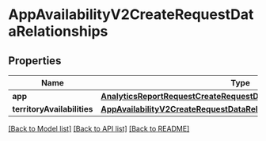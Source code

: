 # AppAvailabilityV2CreateRequestDataRelationships

## Properties
Name | Type | Description | Notes
------------ | ------------- | ------------- | -------------
**app** | [**AnalyticsReportRequestCreateRequestDataRelationshipsApp**](AnalyticsReportRequestCreateRequestDataRelationshipsApp.md) |  | 
**territoryAvailabilities** | [**AppAvailabilityV2CreateRequestDataRelationshipsTerritoryAvailabilities**](AppAvailabilityV2CreateRequestDataRelationshipsTerritoryAvailabilities.md) |  | 

[[Back to Model list]](../README.md#documentation-for-models) [[Back to API list]](../README.md#documentation-for-api-endpoints) [[Back to README]](../README.md)


